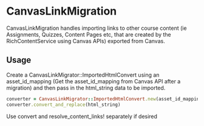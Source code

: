 # CanvasLinkMigration

CanvasLinkMigration handles importing links to other course content (ie Assignments, Quizzes, Content Pages etc, that are created by the RichContentService using Canvas APIs) exported from Canvas.

## Usage

Create a CanvasLinkMigrator::ImportedHtmlConvert using an asset_id_mapping (Get the asset_id_mapping from Canvas API after a migration) and then pass in the html_string data to be imported.

```ruby
converter = CanvasLinkMigrator::ImportedHtmlConvert.new(asset_id_mapping)
converter.convert_and_replace(html_string)
```

Use convert and resolve_content_links! separately if desired
